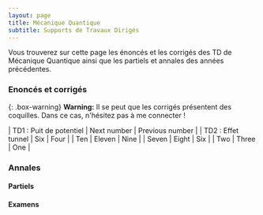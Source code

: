 ```yaml
---
layout: page
title: Mécanique Quantique
subtitle: Supports de Travaux Dirigés
---
```


Vous trouverez sur cette page les énoncés et les corrigés des TD de Mécanique Quantique ainsi que les partiels et annales des années précédentes. 

### Enoncés et corrigés

{: .box-warning}
**Warning:** Il se peut que les corrigés présentent des coquilles. Dans ce cas, n'hésitez pas à me connecter ! 

| TD1 : Puit de potentiel | Next number | Previous number |
| TD2 : Effet tunnel | Six | Four |
| Ten | Eleven | Nine |
| Seven | Eight | Six |
| Two | Three | One |

### Annales 

#### Partiels

#### Examens
